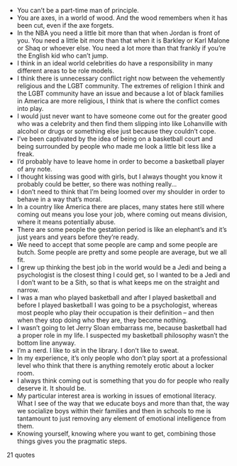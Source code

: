  - You can’t be a part-time man of principle.
 - You are axes, in a world of wood. And the wood remembers when it has been cut, even if the axe forgets.
 - In the NBA you need a little bit more than that when Jordan is front of you. You need a little bit more than that when it is Barkley or Karl Malone or Shaq or whoever else. You need a lot more than that frankly if you’re the English kid who can’t jump.
 - I think in an ideal world celebrities do have a responsibility in many different areas to be role models.
 - I think there is unnecessary conflict right now between the vehemently religious and the LGBT community. The extremes of religion I think and the LGBT community have an issue and because a lot of black families in America are more religious, I think that is where the conflict comes into play.
 - I would just never want to have someone come out for the greater good who was a celebrity and then find them slipping into like Lohanville with alcohol or drugs or something else just because they couldn’t cope.
 - I’ve been captivated by the idea of being on a basketball court and being surrounded by people who made me look a little bit less like a freak.
 - I’d probably have to leave home in order to become a basketball player of any note.
 - I thought kissing was good with girls, but I always thought you know it probably could be better, so there was nothing really...
 - I don’t need to think that I’m being loomed over my shoulder in order to behave in a way that’s moral.
 - In a country like America there are places, many states here still where coming out means you lose your job, where coming out means division, where it means potentially abuse.
 - There are some people the gestation period is like an elephant’s and it’s just years and years before they’re ready.
 - We need to accept that some people are camp and some people are butch. Some people are pretty and some people are average, but we all fit.
 - I grew up thinking the best job in the world would be a Jedi and being a psychologist is the closest thing I could get, so I wanted to be a Jedi and I don’t want to be a Sith, so that is what keeps me on the straight and narrow.
 - I was a man who played basketball and after I played basketball and before I played basketball I was going to be a psychologist, whereas most people who play their occupation is their definition – and then when they stop doing who they are, they become nothing.
 - I wasn’t going to let Jerry Sloan embarrass me, because basketball had a proper role in my life. I suspected my basketball philosophy wasn’t the bottom line anyway.
 - I’m a nerd. I like to sit in the library. I don’t like to sweat.
 - In my experience, it’s only people who don’t play sport at a professional level who think that there is anything remotely erotic about a locker room.
 - I always think coming out is something that you do for people who really deserve it. It should be.
 - My particular interest area is working in issues of emotional literacy. What I see of the way that we educate boys and more than that, the way we socialize boys within their families and then in schools to me is tantamount to just removing any element of emotional intelligence from them.
 - Knowing yourself, knowing where you want to get, combining those things gives you the pragmatic steps.

21 quotes